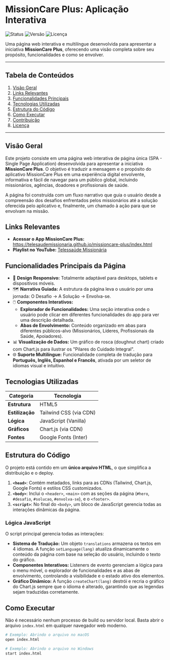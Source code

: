 # MissionCare Plus: Aplicação Interativa

![Status](https://img.shields.io/badge/status-ativo-success)
![Versão](https://img.shields.io/badge/version-1.0.0-blue)
![Licença](https://img.shields.io/badge/license-MIT-green)

Uma página web interativa e multilíngue desenvolvida para apresentar a iniciativa **MissionCare Plus**, oferecendo uma visão completa sobre seu propósito, funcionalidades e como se envolver.

---

## Tabela de Conteúdos

1.  [Visão Geral](#visão-geral)
2.  [Links Relevantes](#links-relevantes)
3.  [Funcionalidades Principais](#funcionalidades-principais-da-página)
4.  [Tecnologias Utilizadas](#tecnologias-utilizadas)
5.  [Estrutura do Código](#estrutura-do-código)
6.  [Como Executar](#como-executar)
7.  [Contribuição](#contribuição)
8.  [Licença](#licença)

---

## Visão Geral

Este projeto consiste em uma página web interativa de página única (SPA - Single Page Application) desenvolvida para apresentar a iniciativa **MissionCare Plus**. O objetivo é traduzir a mensagem e o propósito do aplicativo MissionCare Plus em uma experiência digital envolvente, informativa e fácil de navegar para um público global, incluindo missionários, agências, doadores e profissionais de saúde.

A página foi construída com um fluxo narrativo que guia o usuário desde a compreensão dos desafios enfrentados pelos missionários até a solução oferecida pelo aplicativo e, finalmente, um chamado à ação para que se envolvam na missão.

## Links Relevantes

-   **Acessar o App MissionCare Plus:** <https://telesaudemissionaria.github.io/missioncare-plus/index.html>
-   **Playlist no YouTube:** [Telessaúde Missionária](https://youtube.com/playlist?list=PL6JIF2YBc-Bwo865kfBzRLCjd9lqhmOI1&si=HvYXdOM0L7tFgYe1)

## Funcionalidades Principais da Página

-   🎨 **Design Responsivo:** Totalmente adaptável para desktops, tablets e dispositivos móveis.
-   🗺️ **Narrativa Guiada:** A estrutura da página leva o usuário por uma jornada: O Desafio -> A Solução -> Envolva-se.
-   🖱️ **Componentes Interativos:**
    -   **Explorador de Funcionalidades:** Uma seção interativa onde o usuário pode clicar em diferentes funcionalidades do app para ver uma descrição detalhada.
    -   **Abas de Envolvimento:** Conteúdo organizado em abas para diferentes públicos-alvo (Missionários, Líderes, Profissionais da Saúde, Apoiadores).
-   📊 **Visualização de Dados:** Um gráfico de rosca (doughnut chart) criado com Chart.js para ilustrar os "Pilares do Cuidado Integral".
-   🌐 **Suporte Multilíngue:** Funcionalidade completa de tradução para **Português, Inglês, Espanhol e Francês**, ativada por um seletor de idiomas visual e intuitivo.

## Tecnologias Utilizadas

| Categoria      | Tecnologia                               |
| -------------- | ---------------------------------------- |
| **Estrutura** | HTML5                                    |
| **Estilização**| Tailwind CSS (via CDN)                   |
| **Lógica** | JavaScript (Vanilla)                     |
| **Gráficos** | Chart.js (via CDN)                       |
| **Fontes** | Google Fonts (Inter)                     |

## Estrutura do Código

O projeto está contido em um **único arquivo HTML**, o que simplifica a distribuição e o deploy.

1.  **`<head>`**: Contém metadados, links para as CDNs (Tailwind, Chart.js, Google Fonts) e estilos CSS customizados.
2.  **`<body>`**: Inclui o `<header>`, `<main>` com as seções da página (`#hero`, `#desafio`, `#solucao`, `#envolva-se`), e o `<footer>`.
3.  **`<script>`**: No final do `<body>`, um bloco de JavaScript gerencia todas as interações dinâmicas da página.

### Lógica JavaScript

O script principal gerencia todas as interações:

-   **Sistema de Tradução:** Um objeto `translations` armazena os textos em 4 idiomas. A função `setLanguage(lang)` atualiza dinamicamente o conteúdo da página com base na seleção do usuário, incluindo o texto do gráfico.
-   **Componentes Interativos:** Listeners de evento gerenciam a lógica para o menu móvel, o explorador de funcionalidades e as abas de envolvimento, controlando a visibilidade e o estado ativo dos elementos.
-   **Gráfico Dinâmico:** A função `createChart(lang)` destrói e recria o gráfico do Chart.js sempre que o idioma é alterado, garantindo que as legendas sejam traduzidas corretamente.

## Como Executar

Não é necessário nenhum processo de build ou servidor local. Basta abrir o arquivo `index.html` em qualquer navegador web moderno.

```bash
# Exemplo: Abrindo o arquivo no macOS
open index.html

# Exemplo: Abrindo o arquivo no Windows
start index.html
